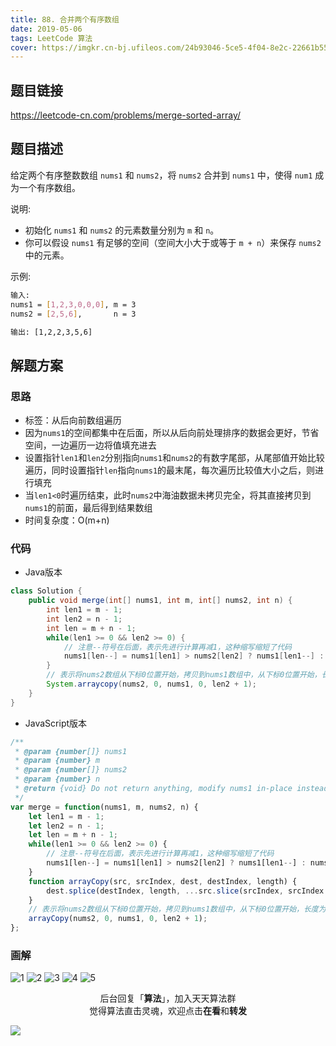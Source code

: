 ```yaml
---
title: 88. 合并两个有序数组
date: 2019-05-06
tags: LeetCode 算法
cover: https://imgkr.cn-bj.ufileos.com/24b93046-5ce5-4f04-8e2c-22661b55b05b.png
---
```


## 题目链接

https://leetcode-cn.com/problems/merge-sorted-array/

## 题目描述

给定两个有序整数数组 `nums1` 和 `nums2`，将 `nums2` 合并到 `nums1` 中，使得 `num1` 成为一个有序数组。

说明:

- 初始化 `nums1` 和 `nums2` 的元素数量分别为 `m` 和 `n`。
- 你可以假设 `nums1` 有足够的空间（空间大小大于或等于 `m + n`）来保存 `nums2` 中的元素。

示例:

```bash
输入:
nums1 = [1,2,3,0,0,0], m = 3
nums2 = [2,5,6],       n = 3

输出: [1,2,2,3,5,6]
```

## 解题方案

### 思路

- 标签：从后向前数组遍历
- 因为`nums1`的空间都集中在后面，所以从后向前处理排序的数据会更好，节省空间，一边遍历一边将值填充进去
- 设置指针`len1`和`len2`分别指向`nums1`和`nums2`的有数字尾部，从尾部值开始比较遍历，同时设置指针`len`指向`nums1`的最末尾，每次遍历比较值大小之后，则进行填充
- 当`len1<0`时遍历结束，此时`nums2`中海油数据未拷贝完全，将其直接拷贝到`nums1`的前面，最后得到结果数组
- 时间复杂度：O(m+n)

### 代码

- Java版本

```Java
class Solution {
    public void merge(int[] nums1, int m, int[] nums2, int n) {
        int len1 = m - 1;
        int len2 = n - 1;
        int len = m + n - 1;
        while(len1 >= 0 && len2 >= 0) {
            // 注意--符号在后面，表示先进行计算再减1，这种缩写缩短了代码
            nums1[len--] = nums1[len1] > nums2[len2] ? nums1[len1--] : nums2[len2--];
        }
        // 表示将nums2数组从下标0位置开始，拷贝到nums1数组中，从下标0位置开始，长度为len2+1
        System.arraycopy(nums2, 0, nums1, 0, len2 + 1);
    }
}
```

- JavaScript版本

```JavaScript
/**
 * @param {number[]} nums1
 * @param {number} m
 * @param {number[]} nums2
 * @param {number} n
 * @return {void} Do not return anything, modify nums1 in-place instead.
 */
var merge = function(nums1, m, nums2, n) {
    let len1 = m - 1;
    let len2 = n - 1;
    let len = m + n - 1;
    while(len1 >= 0 && len2 >= 0) {
        // 注意--符号在后面，表示先进行计算再减1，这种缩写缩短了代码
        nums1[len--] = nums1[len1] > nums2[len2] ? nums1[len1--] : nums2[len2--];
    }
    function arrayCopy(src, srcIndex, dest, destIndex, length) {
        dest.splice(destIndex, length, ...src.slice(srcIndex, srcIndex + length));
    }
    // 表示将nums2数组从下标0位置开始，拷贝到nums1数组中，从下标0位置开始，长度为len2+1
    arrayCopy(nums2, 0, nums1, 0, len2 + 1);
};
```


### 画解

![1](https://imgkr.cn-bj.ufileos.com/d75e4233-024c-46d9-b567-c558355de5a8.png)
![2](https://imgkr.cn-bj.ufileos.com/098f7e27-d419-4632-9f67-ecd4657f531c.png)
![3](https://imgkr.cn-bj.ufileos.com/f0f45b95-b1b8-4030-8381-a4f3467d0043.png)
![4](https://imgkr.cn-bj.ufileos.com/c563db80-86ac-4c11-8c3f-4d3c58007278.png)
![5](https://imgkr.cn-bj.ufileos.com/24b93046-5ce5-4f04-8e2c-22661b55b05b.png)


<span style="display:block;text-align:center;">后台回复「<strong>算法</strong>」，加入天天算法群</span>
<span style="display:block;text-align:center;">觉得算法直击灵魂，欢迎点击<strong>在看</strong>和<strong>转发</strong></span>

![](https://imgkr.cn-bj.ufileos.com/f3e6917b-991c-4ef5-a29a-bb5d9af1273a.gif)
